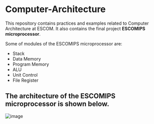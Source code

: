# Computer-Architecture
This repository contains practices and examples related to Computer Architecture at ESCOM. It also contains the final project **ESCOMIPS microprocessor**.

Some of modules of the ESCOMIPS microprocessor are:
- Stack
- Data Memory 
- Program Memory
- ALU
- Unit Control
- File Register

## The architecture of the ESCOMIPS microprocessor is shown below.
![image](https://user-images.githubusercontent.com/22998708/53304792-10f38280-383f-11e9-93b5-c4380c3744a9.png)
